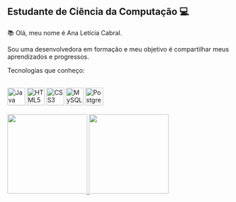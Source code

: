 ## Estudante de Ciência da Computação 💻

📚 Olá, meu nome é Ana Letícia Cabral. 

Sou uma desenvolvedora em formação e meu objetivo é compartilhar meus aprendizados e progressos.

Tecnologias que conheço:
<div style="display: inline_block;"><br>
  <img src="https://cdn.jsdelivr.net/gh/devicons/devicon@latest/icons/java/java-original.svg" alt="Java" height="40" />
  <img src="https://cdn.jsdelivr.net/gh/devicons/devicon@latest/icons/html5/html5-original-wordmark.svg" alt="HTML5" height="40" />
  <img src="https://cdn.jsdelivr.net/gh/devicons/devicon@latest/icons/css3/css3-original-wordmark.svg" alt="CSS3" height="40" />
  <img src="https://cdn.jsdelivr.net/gh/devicons/devicon@latest/icons/mysql/mysql-original-wordmark.svg" alt="MySQL" height="40" />
  <img src="https://cdn.jsdelivr.net/gh/devicons/devicon@latest/icons/postgresql/postgresql-original-wordmark.svg" alt="PostgreSQL" height="40" />
</div>
<br>

<div>
   <a href="https://github.com/ana-leticia-cabral">
   <img height="180em" src="https://github-readme-stats.vercel.app/api?username=ana-leticia-cabral&show_icons=true&theme=tokyonight&include_all_commits=true&count_private=true"/>
   <img height="180em" src="https://github-readme-stats.vercel.app/api/top-langs/?username=ana-leticia-cabral&layout=compact&langs_count=6&theme=tokyonight"/>
</div>
